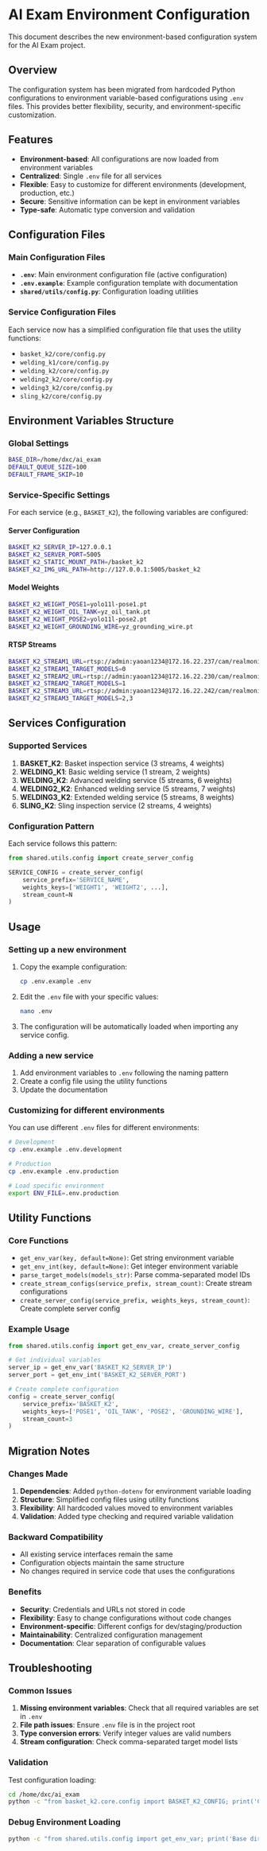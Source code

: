 # AI Exam Environment Configuration

This document describes the new environment-based configuration system for the AI Exam project.

## Overview

The configuration system has been migrated from hardcoded Python configurations to environment variable-based configurations using `.env` files. This provides better flexibility, security, and environment-specific customization.

## Features

- **Environment-based**: All configurations are now loaded from environment variables
- **Centralized**: Single `.env` file for all services
- **Flexible**: Easy to customize for different environments (development, production, etc.)
- **Secure**: Sensitive information can be kept in environment variables
- **Type-safe**: Automatic type conversion and validation

## Configuration Files

### Main Configuration Files

- **`.env`**: Main environment configuration file (active configuration)
- **`.env.example`**: Example configuration template with documentation
- **`shared/utils/config.py`**: Configuration loading utilities

### Service Configuration Files

Each service now has a simplified configuration file that uses the utility functions:

- `basket_k2/core/config.py`
- `welding_k1/core/config.py`
- `welding_k2/core/config.py`
- `welding2_k2/core/config.py`
- `welding3_k2/core/config.py`
- `sling_k2/core/config.py`

## Environment Variables Structure

### Global Settings

```bash
BASE_DIR=/home/dxc/ai_exam
DEFAULT_QUEUE_SIZE=100
DEFAULT_FRAME_SKIP=10
```

### Service-Specific Settings

For each service (e.g., `BASKET_K2`), the following variables are configured:

#### Server Configuration
```bash
BASKET_K2_SERVER_IP=127.0.0.1
BASKET_K2_SERVER_PORT=5005
BASKET_K2_STATIC_MOUNT_PATH=/basket_k2
BASKET_K2_IMG_URL_PATH=http://127.0.0.1:5005/basket_k2
```

#### Model Weights
```bash
BASKET_K2_WEIGHT_POSE1=yolo11l-pose1.pt
BASKET_K2_WEIGHT_OIL_TANK=yz_oil_tank.pt
BASKET_K2_WEIGHT_POSE2=yolo11l-pose2.pt
BASKET_K2_WEIGHT_GROUNDING_WIRE=yz_grounding_wire.pt
```

#### RTSP Streams
```bash
BASKET_K2_STREAM1_URL=rtsp://admin:yaoan1234@172.16.22.237/cam/realmonitor?channel=1&subtype=0
BASKET_K2_STREAM1_TARGET_MODELS=0
BASKET_K2_STREAM2_URL=rtsp://admin:yaoan1234@172.16.22.230/cam/realmonitor?channel=1&subtype=0
BASKET_K2_STREAM2_TARGET_MODELS=1
BASKET_K2_STREAM3_URL=rtsp://admin:yaoan1234@172.16.22.242/cam/realmonitor?channel=1&subtype=0
BASKET_K2_STREAM3_TARGET_MODELS=2,3
```

## Services Configuration

### Supported Services

1. **BASKET_K2**: Basket inspection service (3 streams, 4 weights)
2. **WELDING_K1**: Basic welding service (1 stream, 2 weights)
3. **WELDING_K2**: Advanced welding service (5 streams, 6 weights)
4. **WELDING2_K2**: Enhanced welding service (5 streams, 7 weights)
5. **WELDING3_K2**: Extended welding service (5 streams, 8 weights)
6. **SLING_K2**: Sling inspection service (2 streams, 4 weights)

### Configuration Pattern

Each service follows this pattern:

```python
from shared.utils.config import create_server_config

SERVICE_CONFIG = create_server_config(
    service_prefix='SERVICE_NAME',
    weights_keys=['WEIGHT1', 'WEIGHT2', ...],
    stream_count=N
)
```

## Usage

### Setting up a new environment

1. Copy the example configuration:
   ```bash
   cp .env.example .env
   ```

2. Edit the `.env` file with your specific values:
   ```bash
   nano .env
   ```

3. The configuration will be automatically loaded when importing any service config.

### Adding a new service

1. Add environment variables to `.env` following the naming pattern
2. Create a config file using the utility functions
3. Update the documentation

### Customizing for different environments

You can use different `.env` files for different environments:

```bash
# Development
cp .env.example .env.development

# Production  
cp .env.example .env.production

# Load specific environment
export ENV_FILE=.env.production
```

## Utility Functions

### Core Functions

- `get_env_var(key, default=None)`: Get string environment variable
- `get_env_int(key, default=None)`: Get integer environment variable
- `parse_target_models(models_str)`: Parse comma-separated model IDs
- `create_stream_configs(service_prefix, stream_count)`: Create stream configurations
- `create_server_config(service_prefix, weights_keys, stream_count)`: Create complete server config

### Example Usage

```python
from shared.utils.config import get_env_var, create_server_config

# Get individual variables
server_ip = get_env_var('BASKET_K2_SERVER_IP')
server_port = get_env_int('BASKET_K2_SERVER_PORT')

# Create complete configuration
config = create_server_config(
    service_prefix='BASKET_K2',
    weights_keys=['POSE1', 'OIL_TANK', 'POSE2', 'GROUNDING_WIRE'],
    stream_count=3
)
```

## Migration Notes

### Changes Made

1. **Dependencies**: Added `python-dotenv` for environment variable loading
2. **Structure**: Simplified config files using utility functions
3. **Flexibility**: All hardcoded values moved to environment variables
4. **Validation**: Added type checking and required variable validation

### Backward Compatibility

- All existing service interfaces remain the same
- Configuration objects maintain the same structure
- No changes required in service code that uses the configurations

### Benefits

- **Security**: Credentials and URLs not stored in code
- **Flexibility**: Easy to change configurations without code changes  
- **Environment-specific**: Different configs for dev/staging/production
- **Maintainability**: Centralized configuration management
- **Documentation**: Clear separation of configurable values

## Troubleshooting

### Common Issues

1. **Missing environment variables**: Check that all required variables are set in `.env`
2. **File path issues**: Ensure `.env` file is in the project root
3. **Type conversion errors**: Verify integer values are valid numbers
4. **Stream configuration**: Check comma-separated target model lists

### Validation

Test configuration loading:

```bash
cd /home/dxc/ai_exam
python -c "from basket_k2.core.config import BASKET_K2_CONFIG; print('Config loaded successfully')"
```

### Debug Environment Loading

```bash
python -c "from shared.utils.config import get_env_var; print('Base dir:', get_env_var('BASE_DIR'))"
```

